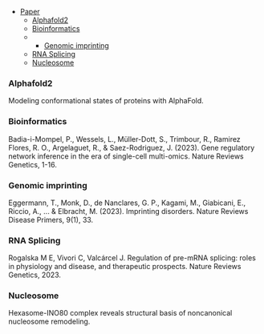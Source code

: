 - [Paper](#paper)
    + [Alphafold2](#alphafold2)
    + [Bioinformatics](#bioinformatics)
    + + [Genomic imprinting](#genomic-imprinting)
    + [RNA Splicing](#rna-splicing)
    + [Nucleosome](#nucleosome)

### Alphafold2

Modeling conformational states of proteins with AlphaFold.

### Bioinformatics
Badia-i-Mompel, P., Wessels, L., Müller-Dott, S., Trimbour, R., Ramirez Flores, R. O., Argelaguet, R., & Saez-Rodriguez, J. (2023). Gene regulatory network inference in the era of single-cell multi-omics. Nature Reviews Genetics, 1-16.

### Genomic imprinting
Eggermann, T., Monk, D., de Nanclares, G. P., Kagami, M., Giabicani, E., Riccio, A., ... & Elbracht, M. (2023). Imprinting disorders. Nature Reviews Disease Primers, 9(1), 33.

### RNA Splicing

Rogalska M E, Vivori C, Valcárcel J. Regulation of pre-mRNA splicing: roles in physiology and disease, and therapeutic prospects. Nature Reviews Genetics, 2023.

### Nucleosome

Hexasome-INO80 complex reveals structural basis of noncanonical nucleosome remodeling.

